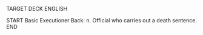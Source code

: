 TARGET DECK
ENGLISH

START
Basic
Executioner
Back: n. Official who carries out a death sentence.
END
